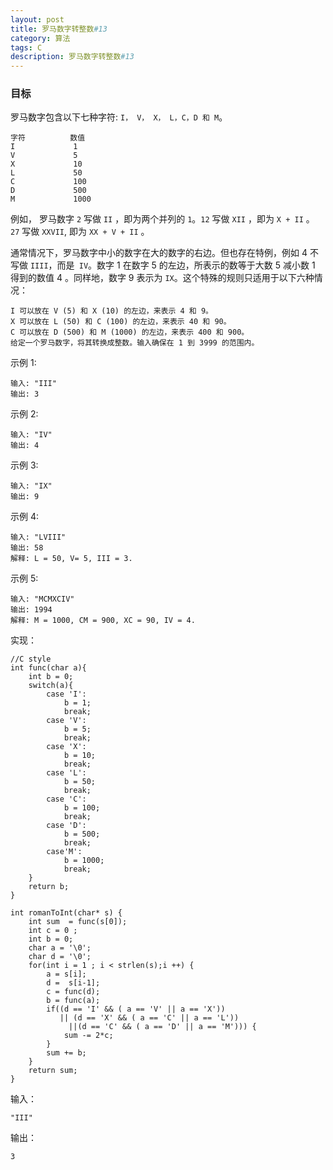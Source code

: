 ```yaml
---
layout: post
title: 罗马数字转整数#13
category: 算法
tags: C
description: 罗马数字转整数#13
--- 
```

### 目标

罗马数字包含以下七种字符: `I， V， X， L，C，D 和 M`。

	字符          数值
	I             1
	V             5
	X             10
	L             50
	C             100
	D             500
	M             1000

例如， 罗马数字 `2` 写做 `II` ，即为两个并列的 `1`。`12` 写做 `XII` ，即为 `X + II` 。 `27` 写做  `XXVII`, 即为 `XX + V + II` 。

通常情况下，罗马数字中小的数字在大的数字的右边。但也存在特例，例如 4 不写做 `IIII`，而是` IV`。数字 1 在数字 5 的左边，所表示的数等于大数 5 减小数 1 得到的数值 4 。同样地，数字 9 表示为 `IX`。这个特殊的规则只适用于以下六种情况：

	I 可以放在 V (5) 和 X (10) 的左边，来表示 4 和 9。
	X 可以放在 L (50) 和 C (100) 的左边，来表示 40 和 90。 
	C 可以放在 D (500) 和 M (1000) 的左边，来表示 400 和 900。
	给定一个罗马数字，将其转换成整数。输入确保在 1 到 3999 的范围内。

示例 1:

	输入: "III"
	输出: 3
	
示例 2:

	输入: "IV"
	输出: 4
	
示例 3:

	输入: "IX"
	输出: 9
	
示例 4:

	输入: "LVIII"
	输出: 58
	解释: L = 50, V= 5, III = 3.
	
示例 5:

	输入: "MCMXCIV"
	输出: 1994
	解释: M = 1000, CM = 900, XC = 90, IV = 4.

实现：

	//C style
	int func(char a){
	    int b = 0;
	    switch(a){
	        case 'I':
	            b = 1;
	            break;
	        case 'V':
	            b = 5;
	            break;
	        case 'X':
	            b = 10;
	            break;
	        case 'L':
	            b = 50;
	            break;
	        case 'C':
	            b = 100;
	            break;
	        case 'D':
	            b = 500;
	            break;
	        case'M':
	            b = 1000;
	            break;
	    }
	    return b;
	}
	
	int romanToInt(char* s) {
	    int sum  = func(s[0]);
	    int c = 0 ;
	    int b = 0;
	    char a = '\0';
	    char d = '\0';
	    for(int i = 1 ; i < strlen(s);i ++) {
	        a = s[i];
	        d =  s[i-1];
	        c = func(d);
	        b = func(a);
	        if((d == 'I' && ( a == 'V' || a == 'X'))
	           || (d == 'X' && ( a == 'C' || a == 'L'))
	             ||(d == 'C' && ( a == 'D' || a == 'M'))) {
	            sum -= 2*c;
	        } 
	        sum += b;
	    }
	    return sum;
	}

输入：
	
	"III"

输出：

	3
